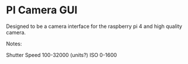 # PI Camera GUI

Designed to be a camera interface for the raspberry pi 4 and high quality camera.


Notes:

Shutter Speed 100-32000 (units?)
ISO 0-1600